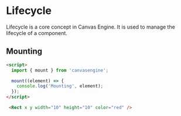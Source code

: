 # Lifecycle

Lifecycle is a core concept in Canvas Engine. It is used to manage the lifecycle of a component.

## Mounting

```html
<script>
  import { mount } from 'canvasengine';

  mount((element) => {
    console.log('Mounting', element);
  });
</script>

 <Rect x y width="10" height="10" color="red" />
```